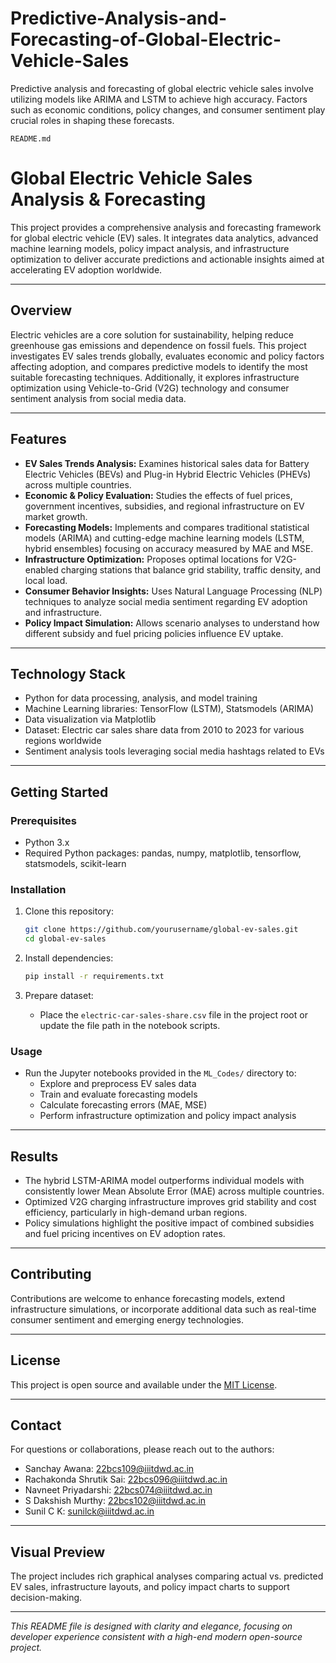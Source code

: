 # Predictive-Analysis-and-Forecasting-of-Global-Electric-Vehicle-Sales
Predictive analysis and forecasting of global electric vehicle sales involve utilizing models like ARIMA and LSTM to achieve high accuracy. Factors such as economic conditions, policy changes, and consumer sentiment play crucial roles in shaping these forecasts.


`README.md`

# Global Electric Vehicle Sales Analysis & Forecasting

This project provides a comprehensive analysis and forecasting framework for global electric vehicle (EV) sales. It integrates data analytics, advanced machine learning models, policy impact analysis, and infrastructure optimization to deliver accurate predictions and actionable insights aimed at accelerating EV adoption worldwide.

---

## Overview

Electric vehicles are a core solution for sustainability, helping reduce greenhouse gas emissions and dependence on fossil fuels. This project investigates EV sales trends globally, evaluates economic and policy factors affecting adoption, and compares predictive models to identify the most suitable forecasting techniques. Additionally, it explores infrastructure optimization using Vehicle-to-Grid (V2G) technology and consumer sentiment analysis from social media data.

---

## Features

- **EV Sales Trends Analysis:** Examines historical sales data for Battery Electric Vehicles (BEVs) and Plug-in Hybrid Electric Vehicles (PHEVs) across multiple countries.
- **Economic & Policy Evaluation:** Studies the effects of fuel prices, government incentives, subsidies, and regional infrastructure on EV market growth.
- **Forecasting Models:** Implements and compares traditional statistical models (ARIMA) and cutting-edge machine learning models (LSTM, hybrid ensembles) focusing on accuracy measured by MAE and MSE.
- **Infrastructure Optimization:** Proposes optimal locations for V2G-enabled charging stations that balance grid stability, traffic density, and local load.
- **Consumer Behavior Insights:** Uses Natural Language Processing (NLP) techniques to analyze social media sentiment regarding EV adoption and infrastructure.
- **Policy Impact Simulation:** Allows scenario analyses to understand how different subsidy and fuel pricing policies influence EV uptake.

---

## Technology Stack

- Python for data processing, analysis, and model training
- Machine Learning libraries: TensorFlow (LSTM), Statsmodels (ARIMA)
- Data visualization via Matplotlib
- Dataset: Electric car sales share data from 2010 to 2023 for various regions worldwide
- Sentiment analysis tools leveraging social media hashtags related to EVs

---

## Getting Started

### Prerequisites

- Python 3.x
- Required Python packages: pandas, numpy, matplotlib, tensorflow, statsmodels, scikit-learn

### Installation

1. Clone this repository:
   ```bash
   git clone https://github.com/yourusername/global-ev-sales.git
   cd global-ev-sales
   ```

2. Install dependencies:
   ```bash
   pip install -r requirements.txt
   ```

3. Prepare dataset:
   - Place the `electric-car-sales-share.csv` file in the project root or update the file path in the notebook scripts.

### Usage

- Run the Jupyter notebooks provided in the `ML_Codes/` directory to:
  - Explore and preprocess EV sales data
  - Train and evaluate forecasting models
  - Calculate forecasting errors (MAE, MSE)
  - Perform infrastructure optimization and policy impact analysis

---

## Results

- The hybrid LSTM-ARIMA model outperforms individual models with consistently lower Mean Absolute Error (MAE) across multiple countries.
- Optimized V2G charging infrastructure improves grid stability and cost efficiency, particularly in high-demand urban regions.
- Policy simulations highlight the positive impact of combined subsidies and fuel pricing incentives on EV adoption rates.

---

## Contributing

Contributions are welcome to enhance forecasting models, extend infrastructure simulations, or incorporate additional data such as real-time consumer sentiment and emerging energy technologies.

---

## License

This project is open source and available under the [MIT License](LICENSE).

---

## Contact

For questions or collaborations, please reach out to the authors:

- Sanchay Awana: 22bcs109@iiitdwd.ac.in  
- Rachakonda Shrutik Sai: 22bcs096@iiitdwd.ac.in  
- Navneet Priyadarshi: 22bcs074@iiitdwd.ac.in  
- S Dakshish Murthy: 22bcs102@iiitdwd.ac.in  
- Sunil C K: sunilck@iiitdwd.ac.in

---

## Visual Preview

The project includes rich graphical analyses comparing actual vs. predicted EV sales, infrastructure layouts, and policy impact charts to support decision-making.

---

*This README file is designed with clarity and elegance, focusing on developer experience consistent with a high-end modern open-source project.*

```

